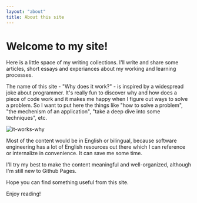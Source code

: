 ```yaml
---
layout: "about"
title: About this site
---
```


# Welcome to my site!

Here is a little space of my writing collections. I'll write and share some articles, short essays and experiances about my working and learning processes.

The name of this site - "Why does it work?" - is inspired by a widespread joke about programmer. It's really fun to discover why and how does a piece of code work and it makes me happy when I figure out ways to solve a problem. So I want to put here the things like "how to solve a problem", "the mechenism of an application", "take a deep dive into some techniques", etc.

![it-works-why](https://zhenqi-imagebed.s3.ap-east-1.amazonaws.com/uploaded_date=2023-04/it-works-why-f0a557cee9da62d2331eebbdd962e8fb.png)

Most of the content would be in English or bilingual, because software engineering has a lot of English resources out there which I can reference or internalize in convenience. It can save me some time.

I'll try my best to make the content meaningful and well-organized, although I'm still new to Github Pages.

Hope you can find something useful from this site.

Enjoy reading!
